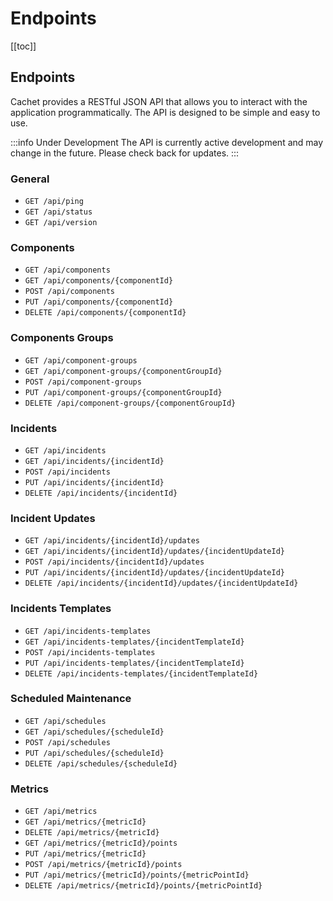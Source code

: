 # Endpoints

[[toc]]

## Endpoints

Cachet provides a RESTful JSON API that allows you to interact with the application programmatically. The API is designed to be simple and easy to use.

:::info Under Development
The API is currently active development and may change in the future. Please check back for updates.
:::

### General

- `GET /api/ping`
- `GET /api/status`
- `GET /api/version`

### Components

- `GET /api/components`
- `GET /api/components/{componentId}`
- `POST /api/components`
- `PUT /api/components/{componentId}`
- `DELETE /api/components/{componentId}`

### Components Groups

- `GET /api/component-groups`
- `GET /api/component-groups/{componentGroupId}`
- `POST /api/component-groups`
- `PUT /api/component-groups/{componentGroupId}`
- `DELETE /api/component-groups/{componentGroupId}`

### Incidents

- `GET /api/incidents`
- `GET /api/incidents/{incidentId}`
- `POST /api/incidents`
- `PUT /api/incidents/{incidentId}`
- `DELETE /api/incidents/{incidentId}`

### Incident Updates

- `GET /api/incidents/{incidentId}/updates`
- `GET /api/incidents/{incidentId}/updates/{incidentUpdateId}`
- `POST /api/incidents/{incidentId}/updates`
- `PUT /api/incidents/{incidentId}/updates/{incidentUpdateId}`
- `DELETE /api/incidents/{incidentId}/updates/{incidentUpdateId}`

### Incidents Templates

- `GET /api/incidents-templates`
- `GET /api/incidents-templates/{incidentTemplateId}`
- `POST /api/incidents-templates`
- `PUT /api/incidents-templates/{incidentTemplateId}`
- `DELETE /api/incidents-templates/{incidentTemplateId}`

### Scheduled Maintenance

- `GET /api/schedules`
- `GET /api/schedules/{scheduleId}`
- `POST /api/schedules`
- `PUT /api/schedules/{scheduleId}`
- `DELETE /api/schedules/{scheduleId}`

### Metrics

- `GET /api/metrics`
- `GET /api/metrics/{metricId}`
- `DELETE /api/metrics/{metricId}`
- `GET /api/metrics/{metricId}/points`
- `PUT /api/metrics/{metricId}`
- `POST /api/metrics/{metricId}/points`
- `PUT /api/metrics/{metricId}/points/{metricPointId}`
- `DELETE /api/metrics/{metricId}/points/{metricPointId}`
